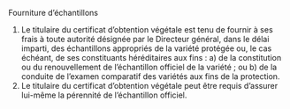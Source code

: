 Fourniture d’échantillons
1) Le titulaire du certificat d’obtention végétale est tenu de fournir à ses frais à toute
autorité désignée par le Directeur général, dans le délai imparti, des échantillons
appropriés de la variété protégée ou, le cas échéant, de ses constituants héréditaires
aux fins :
a) de la constitution ou du renouvellement de l’échantillon officiel de la
variété ; ou
b) de la conduite de l’examen comparatif des variétés aux fins de la
protection.
2) Le titulaire du certificat d’obtention végétale peut être requis d’assurer lui-même la
pérennité de l’échantillon officiel.